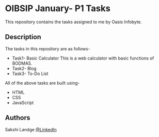 # OIBSIP January- P1 Tasks

This repository contains the tasks assigned to me by Oasis Infobyte.

## Description

The tasks in this repository are as follows-

* Task1- Basic Calculator
This is a web calculator with basic functions of BODMAS.
* Task2- Blog
* Task3- To-Do List

All of the above tasks are built using-

* HTML
* CSS
* JavaScript

## Authors

Sakshi Landge
[@LinkedIn](http://www.linkedin.com/in/sakshi-landge-b9a5bb240)

